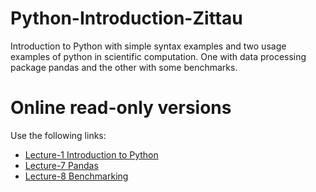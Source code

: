 Python-Introduction-Zittau
==========================

Introduction to Python with simple syntax examples and two usage examples of python in scientific computation. One with data processing package pandas and the other with some benchmarks.

Online read-only versions
=========================

Use the following links:

* [Lecture-1 Introduction to Python](http://nbviewer.ipython.org/urls/raw.github.com/PoeticCapybara/Python-Introduction-Zittau/master/Lecture-1-Introduction-to-Python.ipynb)
* [Lecture-7 Pandas](http://nbviewer.ipython.org/urls/raw.github.com/PoeticCapybara/Python-Introduction-Zittau/master/Lecture-7-Pandas.ipynb)
* [Lecture-8 Benchmarking](http://nbviewer.ipython.org/urls/raw.github.com/PoeticCapybara/Python-Introduction-Zittau/master/Lecture-8-Benchmarking.ipynb)

